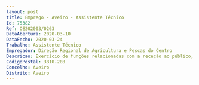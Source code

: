 ```yaml
--- 
layout: post
title: Emprego - Aveiro - Assistente Técnico
Id: 75382
Ref: OE202003/0263
DataAbertura: 2020-03-10
DataFecho: 2020-03-24
Trabalho: Assistente Técnico
Empregador: Direção Regional de Agricultura e Pescas do Centro
Descricao: Exercício de funções relacionadas com a receção ao público, tratamento de correspondência, faturação e assiduidade.
CodigoPostal: 3810-208
Concelho: Aveiro
Distrito: Aveiro
--- 
```


